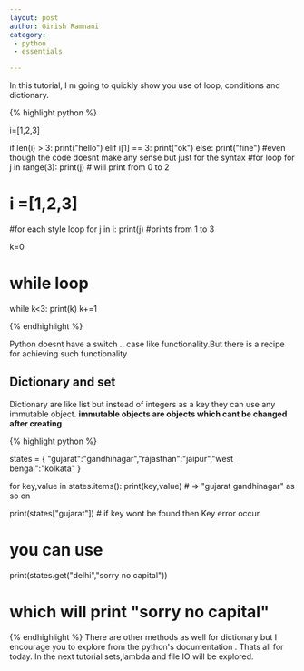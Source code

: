 ```yaml
---
layout: post
author: Girish Ramnani
category:
 - python
 - essentials

---
```


In this tutorial, I m going to quickly show you use of 
loop, conditions and dictionary.

{% highlight python %}

i=[1,2,3]

if len(i) > 3:
    print("hello")
elif i[1] == 3:
    print("ok")
else:
    print("fine")  #even though the code doesnt make any sense but just for                    the syntax
#for loop
for j in range(3):
    print(j)    # will print from 0 to 2


# i =[1,2,3]
#for each style loop
for j in i:
    print(j) #prints from 1 to 3 

k=0

# while loop
while k<3:
    print(k)
    k+=1

{% endhighlight %}

Python doesnt have a switch .. case like functionality.But there is a 
recipe for achieving such functionality

## Dictionary and set

Dictionary are like list but instead of integers as a key they can use 
any immutable object. **immutable objects are objects which cant be changed after creating**

{% highlight python %}

states = { "gujarat":"gandhinagar","rajasthan":"jaipur","west bengal":"kolkata" }

for key,value in states.items():
    print(key,value)       #  => "gujarat gandhinagar" as so on


print(states["gujarat"])     # if key wont be found then Key error occur.


# you can use
print(states.get("delhi","sorry no capital"))

# which will print "sorry no capital"


{% endhighlight %}
There are other methods as well for dictionary but I encourage you to 
explore from the python's documentation .
Thats all for today. In the next tutorial sets,lambda and file IO will be explored.





